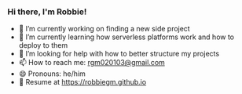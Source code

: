 ### Hi there, I'm Robbie!

- 🔭 I’m currently working on finding a new side project
- 🌱 I’m currently learning how serverless platforms work and how to deploy to them
- 🤔 I’m looking for help with how to better structure my projects
- 📫 How to reach me: rgm020103@gmail.com
- 😄 Pronouns: he/him
- 📄 Resume at https://robbiegm.github.io
